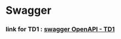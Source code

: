 # Swagger 

### link for TD1 : [swagger OpenAPI - TD1](https://raw.githubusercontent.com/Daris02/Swagger/main/TD1-STD21099.yml)
